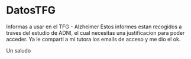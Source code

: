 # DatosTFG
Informas a usar en el TFG - Alzheimer 
Estos informes estan recogidos a traves del estudio de ADNI, el cual necesitas una justificacion para poder acceder. Ya le comparti a mi tutora los emails de acceso y me dio el ok.

Un saludo
